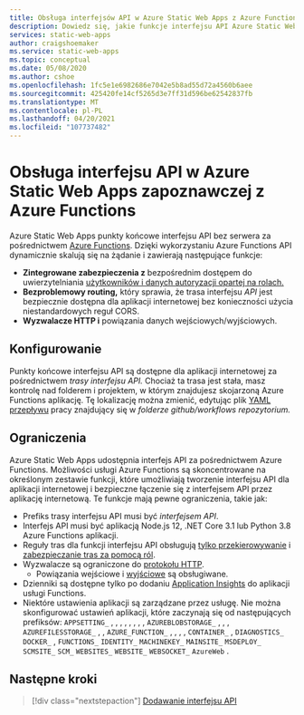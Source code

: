 ```yaml
---
title: Obsługa interfejsów API w Azure Static Web Apps z Azure Functions
description: Dowiedz się, jakie funkcje interfejsu API Azure Static Web Apps obsługuje
services: static-web-apps
author: craigshoemaker
ms.service: static-web-apps
ms.topic: conceptual
ms.date: 05/08/2020
ms.author: cshoe
ms.openlocfilehash: 1fc5e1e6982686e7042e5b8ad55d72a4560b6aee
ms.sourcegitcommit: 425420fe14cf5265d3e7ff31d596be62542837fb
ms.translationtype: MT
ms.contentlocale: pl-PL
ms.lasthandoff: 04/20/2021
ms.locfileid: "107737482"
---
```

# <a name="api-support-in-azure-static-web-apps-preview-with-azure-functions"></a>Obsługa interfejsu API w Azure Static Web Apps zapoznawczej z Azure Functions

Azure Static Web Apps punkty końcowe interfejsu API bez serwera za pośrednictwem [Azure Functions](../azure-functions/functions-overview.md). Dzięki wykorzystaniu Azure Functions API dynamicznie skalują się na żądanie i zawierają następujące funkcje:

- **Zintegrowane zabezpieczenia z** bezpośrednim dostępem do uwierzytelniania [użytkowników i danych autoryzacji opartej na rolach.](user-information.md)
- **Bezproblemowy routing,** który sprawia, że trasa interfejsu _API_ jest bezpiecznie dostępna dla aplikacji internetowej bez konieczności użycia niestandardowych reguł CORS.
- **Wyzwalacze HTTP i** powiązania danych wejściowych/wyjściowych.

## <a name="configuration"></a>Konfigurowanie

Punkty końcowe interfejsu API są dostępne dla aplikacji internetowej za pośrednictwem _trasy interfejsu API._ Chociaż ta trasa jest stała, masz kontrolę nad folderem i projektem, w którym znajdujesz skojarzoną Azure Functions aplikację. Tę lokalizację można zmienić, edytując plik [YAML przepływu](github-actions-workflow.md#build-and-deploy) pracy znajdujący się w _folderze github/workflows repozytorium._

## <a name="constraints"></a>Ograniczenia

Azure Static Web Apps udostępnia interfejs API za pośrednictwem Azure Functions. Możliwości usługi Azure Functions są skoncentrowane na określonym zestawie funkcji, które umożliwiają tworzenie interfejsu API dla aplikacji internetowej i bezpieczne łączenie się z interfejsem API przez aplikację internetową. Te funkcje mają pewne ograniczenia, takie jak:

- Prefiks trasy interfejsu API musi być _interfejsem API_.
- Interfejs API musi być aplikacją Node.js 12, .NET Core 3.1 lub Python 3.8 Azure Functions aplikacji.
- Reguły tras dla funkcji interfejsu API obsługują [tylko przekierowywanie](routes.md#redirects) i [zabezpieczanie tras za pomocą ról](routes.md#securing-routes-with-roles).
- Wyzwalacze są ograniczone do [protokołu HTTP](../azure-functions/functions-bindings-http-webhook.md).
  - Powiązania wejściowe i [wyjściowe](../azure-functions/functions-triggers-bindings.md#supported-bindings) są obsługiwane.
- Dzienniki są dostępne tylko po dodaniu [Application Insights](../azure-functions/functions-monitoring.md) do aplikacji usługi Functions.
- Niektóre ustawienia aplikacji są zarządzane przez usługę. Nie można skonfigurować ustawień aplikacji, które zaczynają się od następujących prefiksów: `APPSETTING_` , , , , , , , , `AZUREBLOBSTORAGE_` , , , `AZUREFILESSTORAGE_` , , `AZURE_FUNCTION_` , , , , `CONTAINER_` , `DIAGNOSTICS_` `DOCKER_` , `FUNCTIONS_` `IDENTITY_` `MACHINEKEY_` `MAINSITE_` `MSDEPLOY_` `SCMSITE_` `SCM_` `WEBSITES_` `WEBSITE_` `WEBSOCKET_` `AzureWeb` .

## <a name="next-steps"></a>Następne kroki

> [!div class="nextstepaction"]
> [Dodawanie interfejsu API](add-api.md)
